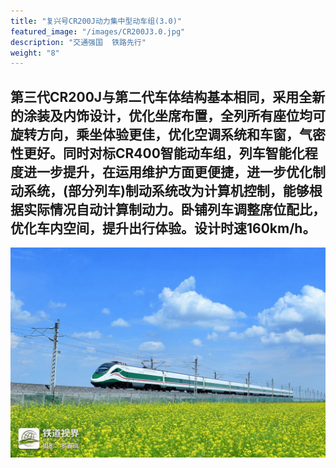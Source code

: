 ```yaml
---
title: "复兴号CR200J动力集中型动车组(3.0)"
featured_image: "/images/CR200J3.0.jpg"
description: "交通强国  铁路先行"
weight: "8"
---
```


## 第三代CR200J与第二代车体结构基本相同，采用全新的涂装及内饰设计，优化坐席布置，全列所有座位均可旋转方向，乘坐体验更佳，优化空调系统和车窗，气密性更好。同时对标CR400智能动车组，列车智能化程度进一步提升，在运用维护方面更便捷，进一步优化制动系统，(部分列车)制动系统改为计算机控制，能够根据实际情况自动计算制动力。卧铺列车调整席位配比，优化车内空间，提升出行体验。设计时速160km/h。

![CR300BF](/images/CR200J3.0.jpg)
